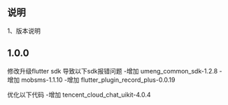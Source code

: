 ## 说明

1、版本说明

## 1.0.0
修改升级flutter sdk 导致以下sdk报错问题
-增加 umeng_common_sdk-1.2.8
-增加 mobsms-1.1.10
-增加 flutter_plugin_record_plus-0.0.19

优化以下代码
-增加 tencent_cloud_chat_uikit-4.0.4